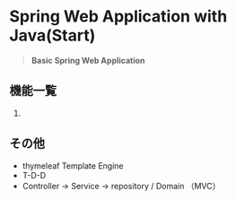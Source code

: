 # Spring Web Application with Java(Start)

> **Basic Spring Web Application**

## 機能一覧

1. 

## その他

- thymeleaf Template Engine
- T-D-D
- Controller -> Service -> repository / Domain （MVC）